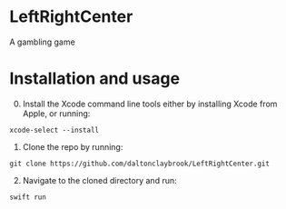 # LeftRightCenter

A gambling game

# Installation and usage

0. Install the Xcode command line tools either by installing Xcode from Apple, or running:
```
xcode-select --install
```
1. Clone the repo by running:
```
git clone https://github.com/daltonclaybrook/LeftRightCenter.git
```
2. Navigate to the cloned directory and run:
```
swift run
```
